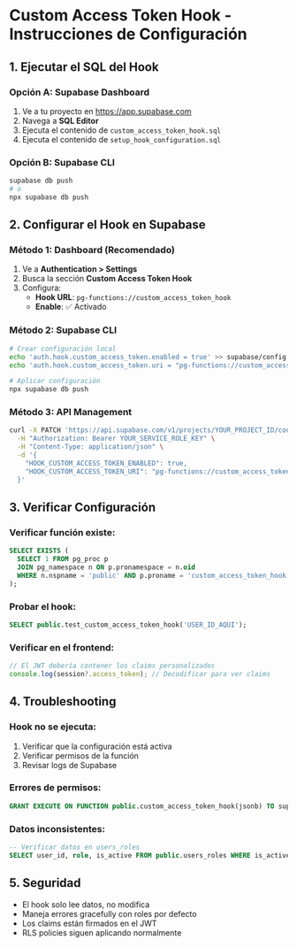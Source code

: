 # Custom Access Token Hook - Instrucciones de Configuración

## 1. Ejecutar el SQL del Hook

### Opción A: Supabase Dashboard
1. Ve a tu proyecto en https://app.supabase.com
2. Navega a **SQL Editor**
3. Ejecuta el contenido de `custom_access_token_hook.sql`
4. Ejecuta el contenido de `setup_hook_configuration.sql`

### Opción B: Supabase CLI
```bash
supabase db push
# o
npx supabase db push
```

## 2. Configurar el Hook en Supabase

### Método 1: Dashboard (Recomendado)
1. Ve a **Authentication > Settings**
2. Busca la sección **Custom Access Token Hook**
3. Configura:
   - **Hook URL**: `pg-functions://custom_access_token_hook`
   - **Enable**: ✅ Activado

### Método 2: Supabase CLI
```bash
# Crear configuración local
echo 'auth.hook.custom_access_token.enabled = true' >> supabase/config.toml
echo 'auth.hook.custom_access_token.uri = "pg-functions://custom_access_token_hook"' >> supabase/config.toml

# Aplicar configuración
npx supabase db push
```

### Método 3: API Management
```bash
curl -X PATCH 'https://api.supabase.com/v1/projects/YOUR_PROJECT_ID/config/auth' \
  -H "Authorization: Bearer YOUR_SERVICE_ROLE_KEY" \
  -H "Content-Type: application/json" \
  -d '{
    "HOOK_CUSTOM_ACCESS_TOKEN_ENABLED": true,
    "HOOK_CUSTOM_ACCESS_TOKEN_URI": "pg-functions://custom_access_token_hook"
  }'
```

## 3. Verificar Configuración

### Verificar función existe:
```sql
SELECT EXISTS (
  SELECT 1 FROM pg_proc p 
  JOIN pg_namespace n ON p.pronamespace = n.oid 
  WHERE n.nspname = 'public' AND p.proname = 'custom_access_token_hook'
);
```

### Probar el hook:
```sql
SELECT public.test_custom_access_token_hook('USER_ID_AQUI');
```

### Verificar en el frontend:
```typescript
// El JWT debería contener los claims personalizados
console.log(session?.access_token); // Decodificar para ver claims
```

## 4. Troubleshooting

### Hook no se ejecuta:
1. Verificar que la configuración está activa
2. Verificar permisos de la función
3. Revisar logs de Supabase

### Errores de permisos:
```sql
GRANT EXECUTE ON FUNCTION public.custom_access_token_hook(jsonb) TO supabase_auth_admin;
```

### Datos inconsistentes:
```sql
-- Verificar datos en users_roles
SELECT user_id, role, is_active FROM public.users_roles WHERE is_active = true;
```

## 5. Seguridad

- El hook solo lee datos, no modifica
- Maneja errores gracefully con roles por defecto  
- Los claims están firmados en el JWT
- RLS policies siguen aplicando normalmente
